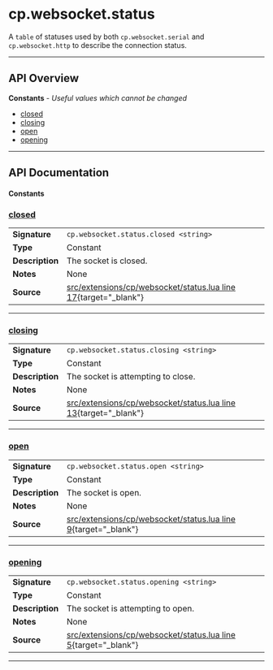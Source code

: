 # cp.websocket.status

A `table` of statuses used by both `cp.websocket.serial` and `cp.websocket.http` to describe the connection status.

---

## API Overview
**Constants** - _Useful values which cannot be changed_
 * [closed](#closed)
 * [closing](#closing)
 * [open](#open)
 * [opening](#opening)


---

## API Documentation

#### Constants


### [closed](#closed)

|                                             |                                                                                     |
| --------------------------------------------|-------------------------------------------------------------------------------------|
| **Signature**                               | `cp.websocket.status.closed <string>`                                                                    |
| **Type**                                    | Constant                                                                     |
| **Description**                             | The socket is closed.                                                                     |
| **Notes**                                   | None |
| **Source**                                  | [src/extensions/cp/websocket/status.lua line 17](https://github.com/CommandPost/CommandPost/blob/develop/src/extensions/cp/websocket/status.lua#L17){target="_blank"} |

---


### [closing](#closing)

|                                             |                                                                                     |
| --------------------------------------------|-------------------------------------------------------------------------------------|
| **Signature**                               | `cp.websocket.status.closing <string>`                                                                    |
| **Type**                                    | Constant                                                                     |
| **Description**                             | The socket is attempting to close.                                                                     |
| **Notes**                                   | None |
| **Source**                                  | [src/extensions/cp/websocket/status.lua line 13](https://github.com/CommandPost/CommandPost/blob/develop/src/extensions/cp/websocket/status.lua#L13){target="_blank"} |

---


### [open](#open)

|                                             |                                                                                     |
| --------------------------------------------|-------------------------------------------------------------------------------------|
| **Signature**                               | `cp.websocket.status.open <string>`                                                                    |
| **Type**                                    | Constant                                                                     |
| **Description**                             | The socket is open.                                                                     |
| **Notes**                                   | None |
| **Source**                                  | [src/extensions/cp/websocket/status.lua line 9](https://github.com/CommandPost/CommandPost/blob/develop/src/extensions/cp/websocket/status.lua#L9){target="_blank"} |

---


### [opening](#opening)

|                                             |                                                                                     |
| --------------------------------------------|-------------------------------------------------------------------------------------|
| **Signature**                               | `cp.websocket.status.opening <string>`                                                                    |
| **Type**                                    | Constant                                                                     |
| **Description**                             | The socket is attempting to open.                                                                     |
| **Notes**                                   | None |
| **Source**                                  | [src/extensions/cp/websocket/status.lua line 5](https://github.com/CommandPost/CommandPost/blob/develop/src/extensions/cp/websocket/status.lua#L5){target="_blank"} |

---

